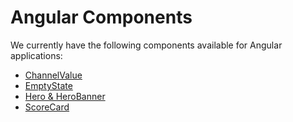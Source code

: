 # Angular Components
We currently have the following components available for Angular applications:

- [ChannelValue](https://github.com/pxblue/angular-component-library/blob/dev/docs/ChannelValue.md)
- [EmptyState](https://github.com/pxblue/angular-component-library/blob/dev/docs/EmptyState.md)
- [Hero & HeroBanner](https://github.com/pxblue/angular-component-library/blob/dev/docs/Hero.md)
- [ScoreCard](https://github.com/pxblue/angular-component-library/blob/dev/docs/ScoreCard.md)
